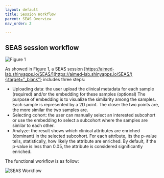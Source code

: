 ```yaml
---
layout: default
title: Session Workflow
parent: SEAS Overview
nav_order: 2

---
```

## SEAS session workflow


![Figure 1](https://aimed-uab.github.io/SEAS/docs/images/figure1.jpg)

As showed in Figure 1, a SEAS session [https://aimed-lab.shinyapps.io/SEAS/](https://aimed-lab.shinyapps.io/SEAS/){:target="_blank"} includes three steps:
- Uploading data: the user upload the clinical metadata for each sample (required) and/or the embedding for these samples (optional)
The purpose of embedding is to visualize the similarity among the samples. Each sample is represented by a 2D point. The closer the two points are, the more similar the two samples are.
- Selecting cohort: the user can manually select an interested subcohort or use the embedding to select a subcohort where the samples are similar to each other.
- Analyze: the result shows which clinical attributes are enriched (dominant) in the selected subcohort. For each attribute, its the p-value tells, statistically, how likely the attribute are enriched. By default, if the p-value is less than 0.05, the attribute is considered significantly enriched.

The functional workflow is as follow:

![SEAS Workflow](https://aimed-uab.github.io/SEAS/docs/images/SEAS_workflow.png)
